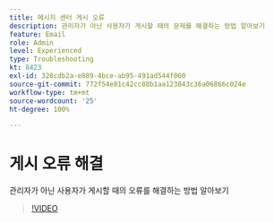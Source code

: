 ```yaml
---
title: 메시지 센터 게시 오류
description: 관리자가 아닌 사용자가 게시할 때의 문제를 해결하는 방법 알아보기
feature: Email
role: Admin
level: Experienced
type: Troubleshooting
kt: 8423
exl-id: 328cdb2a-e889-4bce-ab95-491ad544f060
source-git-commit: 772f54e81c42cc88b1aa123843c36a06866c024e
workflow-type: tm+mt
source-wordcount: '25'
ht-degree: 100%

---
```


# 게시 오류 해결

관리자가 아닌 사용자가 게시할 때의 오류를 해결하는 방법 알아보기

>[!VIDEO](https://video.tv.adobe.com/v/335979?quality=12)
